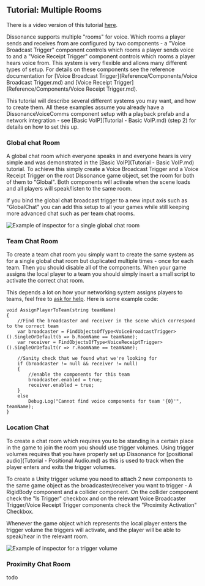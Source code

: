 ## Tutorial: Multiple Rooms

There is a video version of this tutorial [here](TODO).

Dissonance supports multiple "rooms" for voice. Which rooms a player sends and receives from are configured by two components - a "Voice Broadcast Trigger" component controls which rooms a player sends voice to and a "Voice Receipt Trigger" component controls which rooms a player hears voice from. This system is very flexible and allows many different types of setup. For details on these components see the reference documentation for [Voice Broadcast Trigger](Reference/Components/Voice Broadcast Trigger.md) and [Voice Receipt Trigger](Reference/Components/Voice Receipt Trigger.md).

This tutorial will describe several different systems you may want, and how to create them. All these examples assume you already have a DissonanceVoiceComms component setup with a playback prefab and a network integration - see [Basic VoIP](Tutorial - Basic VoIP.md) (step 2) for details on how to set this up.

### Global chat Room

A global chat room which everyone speaks in and everyone hears is very simple and was demonstrated in the [Basic VoIP](Tutorial - Basic VoIP.md) tutorial. To achieve this simply create a Voice Broadcast Trigger and a Voice Receipt Trigger on the root Dissonance game object, set the room for both of them to "Global". Both components will activate when the scene loads and all players will speak/listen to the same room.

If you bind the global chat broadcast trigger to a new input axis such as "GlobalChat" you can add this setup to all your games while still keeping more advanced chat such as per team chat rooms.

![Example of inspector for a single global chat room](/images/GlobalChatRoom_Inspector.png "Example of inspector for a single global chat room")

### Team Chat Room

To create a team chat room you simply want to create the same system as for a single global chat room but duplicated multiple times - once for each team. Then you should disable all of the components. When your game assigns the local player to a team you should simply insert a small script to activate the correct chat room.

This depends a lot on how your networking system assigns players to teams, feel free to [ask for help](https://www.reddit.com/r/dissonance_voip/). Here is some example code:

```
void AssignPlayerToTeam(string teamName)
{
    //Find the broadcaster and receiver in the scene which correspond to the correct team
    var broadcaster = FindObjectsOfType<VoiceBroadcastTrigger>().SingleOrDefault(b => b.RoomName == teamName);
    var receiver = FindObjectsOfType<VoiceReceiptTrigger>().SingleOrDefault(r => r.RoomName == teamName);
    
    //Sanity check that we found what we're looking for
    if (broadcaster != null && receiver != null)
    {
        //enable the components for this team
        broadcaster.enabled = true;
        receiver.enabled = true;
    }
    else
        Debug.Log("Cannot find voice components for team '{0}'", teamName);
}
```

### Location Chat

To create a chat room which requires you to be standing in a certain place in the game to join the room you should use trigger volumes. Using trigger volumes requires that you have properly set up Dissonance for [positional audio](Tutorial - Positional Audio.md) as this is used to track when the player enters and exits the trigger volumes.

To create a Unity trigger volume you need to attach 2 new components to the same game object as the broadcaster/receiver you want to trigger - A RigidBody component and a collider component. On the collider component check the "Is Trigger" checkbox and on the relevant Voice Broadcaster Trigger/Voice Receipt Trigger components check the "Proximity Activation" Checkbox.

Whenever the game object which represents the local player enters the trigger volume the triggers will activate, and the player will be able to speak/hear in the relevant room.

![Example of inspector for a trigger volume](/images/RoomTriggerVolume_Inspector.png "Example of inspector for a trigger volume")

### Proximity Chat Room

todo
